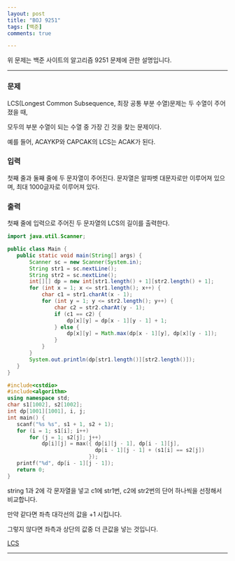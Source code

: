```yaml
---
layout: post
title: "BOJ 9251"
tags: [백준]
comments: true

---
```


위 문제는 백준 사이트의 알고리즘 9251 문제에 관한 설명입니다.<br>

---

### 문제
LCS(Longest Common Subsequence, 최장 공통 부분 수열)문제는 두 수열이 주어졌을 때,

모두의 부분 수열이 되는 수열 중 가장 긴 것을 찾는 문제이다.

예를 들어, ACAYKP와 CAPCAK의 LCS는 ACAK가 된다.
### 입력

첫째 줄과 둘째 줄에 두 문자열이 주어진다. 문자열은 알파벳 대문자로만 이루어져 있으며, 최대 1000글자로 이루어져 있다.

### 출력

첫째 줄에 입력으로 주어진 두 문자열의 LCS의 길이를 출력한다.
 
 ```java
import java.util.Scanner;

public class Main {
	public static void main(String[] args) {
		Scanner sc = new Scanner(System.in);
		String str1 = sc.nextLine();
		String str2 = sc.nextLine();
        int[][] dp = new int[str1.length() + 1][str2.length() + 1];
		for (int x = 1; x <= str1.length(); x++) {
			char c1 = str1.charAt(x - 1); 
			for (int y = 1; y <= str2.length(); y++) {
				char c2 = str2.charAt(y - 1); 
				if (c1 == c2) {
					dp[x][y] = dp[x - 1][y - 1] + 1;
				} else {
					dp[x][y] = Math.max(dp[x - 1][y], dp[x][y - 1]);
				}
			}
		}
		System.out.println(dp[str1.length()][str2.length()]);
	}
}

 ```
 ```C++
#include<cstdio>
#include<algorithm>
using namespace std;
char s1[1002], s2[1002];
int dp[1001][1001], i, j;
int main() {
    scanf("%s %s", s1 + 1, s2 + 1);
    for (i = 1; s1[i]; i++)
        for (j = 1; s2[j]; j++)
            dp[i][j] = max({ dp[i][j - 1], dp[i - 1][j],
                             dp[i - 1][j - 1] + (s1[i] == s2[j]) 
                           });
    printf("%d", dp[i - 1][j - 1]);
    return 0;
}

 ```
 string 1과 2에 각 문자열을 넣고 c1에 str1번, c2에 str2번의 단어 하나씩을 선정해서 비교합니다.
 
 만약 같다면 좌측 대각선의 값을 +1 시킵니다.
 
 그렇지 않다면 좌측과 상단의 값중 더 큰값을 넣는 것입니다.
 
<a href="https://www.acmicpc.net/problem/9251">LCS</a>

---

